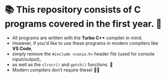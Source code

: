 # 📚 This repository consists of C programs covered in the first year. 📝

- All programs are written with the **Turbo C++** compiler in mind. 
- However, if you'd like to use these programs in modern compilers like **VS Code**, 
- simply remove the `#include <conio.h>` header file (used for console input/output), 
- as well as the `clrscr()` and `getch()` functions. 🚀
- Modern compilers don’t require these! 🔧✨
